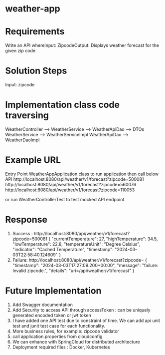 # weather-app

# Requirements
Write an API whereInput:
ZipcodeOutput:
Displays weather forecast for the given zip code

# Solution Steps
Input: zipcode

# Implementation class code traversing
WeatherController --> WeatherService --> WeatherApiDao --> DTOs
WeatherService --> WeatherServiceImpl
WeatherApiDao --> WeatherDaoImpl

# Example URL
Entry Point WeatherAppApplication class to run application then call below API
http://localhost:8080/api/weather/v1/forecast?zipcode=500081
http://localhost:8080/api/weather/v1/forecast?zipcode=560076
http://localhost:8080/api/weather/v1/forecast?zipcode=110053

or run WeatherControllerTest to test mocked API endpoint.

# Response
1. Success : http://localhost:8080/api/weather/v1/forecast?zipcode=500081
   {
   "currentTemperature": 27,
   "highTemperature": 34.5,
   "lowTemperature": 22.8,
   "temperatureUnit": "Degree Celsius",
   "indicator": "Cached Temperature",
   "timestamp": "2024-03-03T22:58:40.124609"
   }
2. Failure: http://localhost:8080/api/weather/v1/forecast?zipcode=
   {
   "timestamp": "2024-03-03T17:27:09.200+00:00",
   "message": "failure: Invalid zipcode.",
   "details": "uri=/api/weather/v1/forecast"
   }

# Future Implementation
1. Add Swagger documentation
2. Add Security to access API through accessToken : can be uniquely generated encoded token or jwt token
3. I have added one API test due to constraint of time. We can add api unit test and junit test case for each functionality.
3. More business rules, for example: zipcode validator
4. call application.properties from cloudconfig
5. We can enhance with SpringCloud for distributed architecture
6. Deployment required files : Docker, Kubernetes







